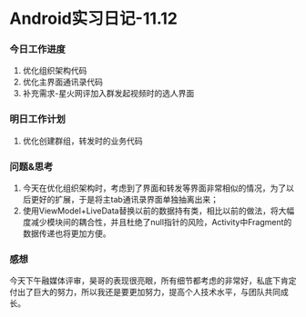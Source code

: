# Android实习日记-11.12

### 今日工作进度

1. 优化组织架构代码
2. 优化主界面通讯录代码
3. 补充需求-星火网评加入群发起视频时的选人界面

### 明日工作计划

1. 优化创建群组，转发时的业务代码

### 问题&思考

1. 今天在优化组织架构时，考虑到了界面和转发等界面非常相似的情况，为了以后更好的扩展，于是将主tab通讯录界面单独抽离出来；
2. 使用ViewModel+LiveData替换以前的数据持有类，相比以前的做法，将大幅度减少模块间的耦合性，并且杜绝了null指针的风险，Activity中Fragment的数据传递也将更加方便。

### 感想

今天下午融媒体评审，昊哥的表现很亮眼，所有细节都考虑的非常好，私底下肯定付出了巨大的努力，所以我还是要更加努力，提高个人技术水平，与团队共同成长。
